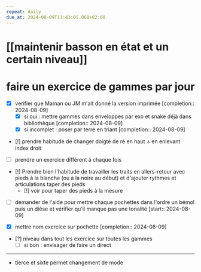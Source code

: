 ```yaml
---
repeat: daily
due_at: 2024-08-09T11:43:05.068+02:00
---
```

# [[maintenir basson en état et un certain niveau]]
# faire un exercice de gammes par jour
- [x] verifier que Maman ou JM m'ait donné la version imprimée  [completion:: 2024-08-09]
	- [X] si oui : mettre gammes dans enveloppes par exo et snake déjà dans bibliothèque  [completion:: 2024-08-09]
	- [X] si incomplet : poser par terre en triant  [completion:: 2024-08-09]

- [!] prendre habitude de changer doigté de ré en haut 🔝 en enlevant index droit

 - [ ] prendre un exercice différent à chaque fois
 - [!] Prendre bien l'habitude de travailler les traits en allers-retour avec pieds à la blanche (ou à la noire au début) et d'ajouter rythmes et articulations taper des pieds
	 - [!] voir pour taper des pieds à la mesure

- [ ] demander de l'aide pour mettre chaque pochettes dans l'ordre un bémol puis un dièse et vérifier qu'il manque pas une tonalité  [start:: 2024-08-09]

- [X] mettre nom exercice sur pochette  [completion:: 2024-08-09]

- [?] niveau dans tout les exercice sur toutes les gammes
	- [ ] si bon : envisager de faire un direct

___
- tierce et sixte permet changement de mode
